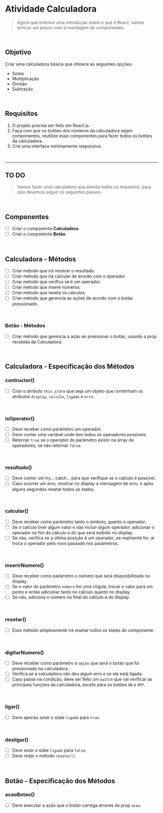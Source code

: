 # **Atividade Calculadora**

> Agora que tivemos uma introdução sobre o que é React, vamos brincar um pouco com a montagem de componentes.

<br>

## **Objetivo**

Criar uma calculadora básica que oferece as seguintes opções:

- Soma
- Multiplicação
- Divisão
- Subtração

<br>

## **Requisitos**

1. O projeto precisa ser feito em React.js.
2. Faça com que os botões dos números da calculadora sejam componentes, reutilize esse componentes para fazer todos os botões da calculadora.
3. Crie uma interface minimamente responsiva.

<br>
<hr>

## **TO DO**

> Vamos fazer uma calculadora que atenda todos os requisitos, para isso devemos seguir os seguintes passos.

<br>

## **Componentes**

- [ ] Criar o componente **Calculadora**.
- [ ] Criar o componente **Botão**.

<br>

## **Calculadora - Métodos**

- [ ] Criar método que irá mostrar o resultado.
- [ ] Criar método que irá calcular de acordo com o operador.
- [ ] Criar método que verifica se é um operador.
- [ ] Criar método que insere números.
- [ ] Criar método que reseta os cálculos.
- [ ] Criar método que gerencia as ações de acordo com o botão pressionado.

<br>

### **Botão - Métodos**

- [ ] Criar método que gerencia a ação ao pressionar o botão, usando a prop recebida da Calculadora.

<br>

## **Calculadora - Especificação dos Métodos**

### **contructor()**

- [ ] Criar o atributo `this.state` que seja um objeto que contenham os atributos `display`, `calculo`, `ligado` e `erro`.

<br>

### **isOperator()**

- [ ] Deve receber como parâmetro um operador.
- [ ] Deve conter uma variável onde tem todos os operadores possíveis.
- [ ] Retornar `true` se o operador do parâmetro existir na array de operadores, se não retornar `false`.

<br>

### **resultado()**

- [ ] Deve conter um try... catch... para que verifique se o calculo é possível.
- [ ] Caso ocorrer um erro, mostrar no display a mensagem de erro, e após alguns segundos resetar todos os states.

<br>

### **calcular()**

- [ ] Deve receber como parâmetro tanto o símbolo, quanto o operador.
- [ ] Se o calculo tiver algum valor e não incluir algum operador, adicionar o operador no fim do cálculo e do que será exibido no display.
- [ ] Se não, verifica se a última posição é um operador, se realmente for, ai troca o operador pelo novo passado nos parâmetros.

<br>

### **inserirNumero()**

- [ ] Deve receber como parâmetro o número que será disponibilizado no display.
- [ ] Se o valor do parâmetro `número` for uma vírgula, trocar o valor para um ponto e então adicionar tanto no cálculo quanto no display.
- [ ] Se não, adiciona o número no final do cálculo e do display.

<br>

### **resetar()**

- [ ] Esse método simplesmente irá resetar todos os states do componente.

<br>

### **digitarNumero()**

- [ ] Deve receber como parâmetro a `opção` que será o botão que foi pressionado na calculadora.
- [ ] Verifica se a calculadora não deu algum erro e se ela está ligada.
- [ ] Caso passe na condição, deve ser feito um `switch` que vai verificar as principais funções da calculadora, exceto para os botões `ON` e `OFF`.

<br>

### **ligar()**

- [ ] Deve apenas _setar_ o state `ligado` para `true`.

<br>

### **desligar()**

- [ ] Deve _setar_ o state `ligado` para `false`.
- [ ] Deve rodar o método `resetar()`.

<br>

## **Botão - Especificação dos Métodos**

### **acaoBotao()**

- [ ] Deve executar a ação que o botão carrega através da prop `acao`.
